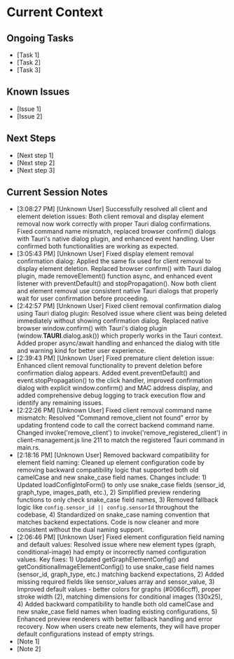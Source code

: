 # Current Context

## Ongoing Tasks
- [Task 1]
- [Task 2]
- [Task 3]

## Known Issues
- [Issue 1]
- [Issue 2]

## Next Steps
- [Next step 1]
- [Next step 2]
- [Next step 3]

## Current Session Notes

- [3:08:27 PM] [Unknown User] Successfully resolved all client and element deletion issues: Both client removal and display element removal now work correctly with proper Tauri dialog confirmations. Fixed command name mismatch, replaced browser confirm() dialogs with Tauri's native dialog plugin, and enhanced event handling. User confirmed both functionalities are working as expected.
- [3:05:43 PM] [Unknown User] Fixed display element removal confirmation dialog: Applied the same fix used for client removal to display element deletion. Replaced browser confirm() with Tauri dialog plugin, made removeElement() function async, and enhanced event listener with preventDefault() and stopPropagation(). Now both client and element removal use consistent native Tauri dialogs that properly wait for user confirmation before proceeding.
- [2:42:57 PM] [Unknown User] Fixed client removal confirmation dialog using Tauri dialog plugin: Resolved issue where client was being deleted immediately without showing confirmation dialog. Replaced native browser window.confirm() with Tauri's dialog plugin (window.__TAURI__.dialog.ask()) which properly works in the Tauri context. Added proper async/await handling and enhanced the dialog with title and warning kind for better user experience.
- [2:39:43 PM] [Unknown User] Fixed premature client deletion issue: Enhanced client removal functionality to prevent deletion before confirmation dialog appears. Added event.preventDefault() and event.stopPropagation() to the click handler, improved confirmation dialog with explicit window.confirm() and MAC address display, and added comprehensive debug logging to track execution flow and identify any remaining issues.
- [2:22:26 PM] [Unknown User] Fixed client removal command name mismatch: Resolved "Command remove_client not found" error by updating frontend code to call the correct backend command name. Changed invoke('remove_client') to invoke('remove_registered_client') in client-management.js line 211 to match the registered Tauri command in main.rs.
- [2:18:16 PM] [Unknown User] Removed backward compatibility for element field naming: Cleaned up element configuration code by removing backward compatibility logic that supported both old camelCase and new snake_case field names. Changes include: 1) Updated loadConfigIntoForm() to only use snake_case fields (sensor_id, graph_type, images_path, etc.), 2) Simplified preview rendering functions to only check snake_case field names, 3) Removed fallback logic like `config.sensor_id || config.sensorId` throughout the codebase, 4) Standardized on snake_case naming convention that matches backend expectations. Code is now cleaner and more consistent without the dual naming support.
- [2:06:46 PM] [Unknown User] Fixed element configuration field naming and default values: Resolved issue where new element types (graph, conditional-image) had empty or incorrectly named configuration values. Key fixes: 1) Updated getGraphElementConfig() and getConditionalImageElementConfig() to use snake_case field names (sensor_id, graph_type, etc.) matching backend expectations, 2) Added missing required fields like sensor_values array and sensor_value, 3) Improved default values - better colors for graphs (#0066ccff), proper stroke width (2), matching dimensions for conditional images (130x25), 4) Added backward compatibility to handle both old camelCase and new snake_case field names when loading existing configurations, 5) Enhanced preview renderers with better fallback handling and error recovery. Now when users create new elements, they will have proper default configurations instead of empty strings.
- [Note 1]
- [Note 2]

